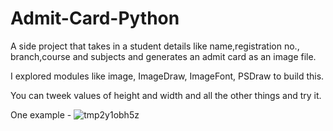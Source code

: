 # Admit-Card-Python

A side project that takes in a student details like name,registration no., branch,course and subjects and generates an admit card as an image file.

I explored modules like image, ImageDraw, ImageFont, PSDraw to build this.

You can tweek values of height and width and all the other things and try it. 

One example - 
![tmp2y1obh5z](https://github.com/user-attachments/assets/4a4a4cdb-fc6e-4673-ba66-2a87c911d819)

